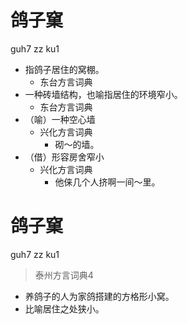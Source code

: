 # 鸽子窠
guh7 zz ku1
+ 指鸽子居住的窝棚。
  * 东台方言词典
+ 一种砖墙结构，也喻指居住的环境窄小。
  * 东台方言词典
+ （喻）一种空心墙
  * 兴化方言词典
    - 砌～的墙。
+ （借）形容房舍窄小
  * 兴化方言词典
    - 他俫几个人挤啊一间～里。

# 鸽子窠
guh7 zz ku1
> 泰州方言词典4
- 养鸽子的人为家鸽搭建的方格形小窝。
- 比喻居住之处狭小。
